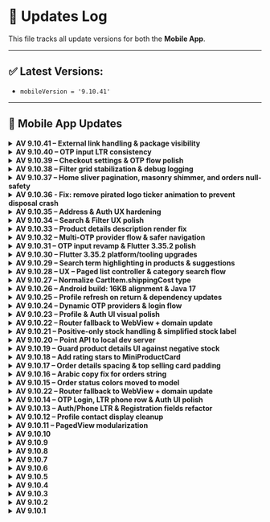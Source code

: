# 🔄 Updates Log

This file tracks all update versions for both the **Mobile App**.

---

## ✅ Latest Versions:
- `mobileVersion = '9.10.41'`
---

## 📱 Mobile App Updates
<details>
<summary><strong>AV 9.10.41 – External link handling & package visibility</strong></summary>

### Android
- Added **package visibility** queries for `mailto:`, `sms:`, `tel:`, `http:`, and `https:` under `android/app/src/main/AndroidManifest.xml` to ensure `url_launcher` can resolve external handlers on Android 11+.
- No runtime permission changes.

### iOS
- Updated **LSApplicationQueriesSchemes** in `ios/Runner/Info.plist` to include `mailto`, `ms-outlook`, `googlegmail`, `tel`, `sms`, `http`, `https`, `comgooglemaps`, and `waze` for safer `canOpenURL` checks.

### Flutter
- Hardened `NavigationService.handleUrls()` logic:
  - Treats router-relative paths (e.g., `/product/1?ref=...`) as in-app routes.
  - Routes links with host **`${AppConfig.DOMAIN_PATH}`** via `GoRouter`.
  - Opens all other schemes/hosts externally via `url_launcher` with `LaunchMode.externalApplication`.
  - Preserves translated error message on invalid URLs.

### API / Backend
- No endpoint or schema changes.

### Must Update (Stores)
- **Yes** – manifest/plist changes + user-visible link handling.

</details>

<details>
<summary><strong>AV 9.10.40 – OTP input LTR consistency</strong></summary>

### Why
Users on RTL locales (e.g., Arabic) saw OTP cells flow right-to-left, which is confusing for numeric codes.

### Changes
- Force LTR for OTP entry by wrapping `Pinput` with `Directionality(textDirection: TextDirection.ltr)`.

### UX
- OTP digits always fill from left to right, across locales.

### API / Backend
- No endpoint or schema changes.

### Store update required?
- **Yes** (client-side UX fix).

</details>

<!-- Update the Latest Versions block if you keep it in-sync -->

<details>
<summary><strong>AV 9.10.39 – Checkout settings & OTP flow polish</strong></summary>

### UI/UX
- Checkout: Show optional `checkout_message` above payment methods (auto RTL/LTR).
- Address: Conditionally hide **Email** (`hide_email_checkout`) and **Postal Code** (`hide_postal_code_checkout`) fields; validation adapts accordingly.

### Auth / Flow
- Registration: When OTP is required but no provider selected, refresh OTP providers and prompt selection.
- Routing: Simplified mail verification gating in `AIZRoute` (broader coverage).

### Cart
- Totals parsing made null-safe for currency code/symbol.

### Guest Checkout
- Send `email` only if non-empty; safer form prefill.

### API / Backend
- No endpoint changes. Client now consumes new business settings keys:
  - `hide_email_checkout`, `hide_postal_code_checkout`, `checkout_message`.

### Must Update (Stores)
- **No** – client-side UI/flow only.
</details>

<details>
<summary><strong>AV 9.10.38 – Filter grid stabilization & debug logging</strong></summary>

### UI/UX
- Filter: Replaced `MasonryGridView.count` with `GridView.builder` + `SliverGridDelegateWithFixedCrossAxisCount(2)` and fixed `childAspectRatio = 0.63` (centralized in `AppDimensions.productGridChildAspectRatio`) to stabilize the layout and reduce masonry-related issues during load-more.

### Infra / Debug
- `ProductRepository.getFilteredProducts`: Added `dart:developer log()` to print the response body for easier troubleshooting during development.

### API / Backend
- No changes to endpoints or schema.

### Must Update (Stores)
- **No** – UI layout and logging only.
</details>


<details>
<summary><strong>AV 9.10.37 – Home sliver pagination, masonry shimmer, and orders null-safety</strong></summary>

### UX / Performance
- Replaced nested scrolls with true **sliver-based** *All Products* section.
- Infinite scroll now uses `NotificationListener<ScrollUpdateNotification>` + `paginationListener(ScrollMetrics)` with prefetch at **80%** of scroll extent.
- Centered overlay loading container; **Masonry sliver** shimmer placeholders while loading more.
- Replaced `WillPopScope` with `PopScope` across home templates for safer back navigation.

### Tech
- New `ShimmerHelper.buildProductSliverGridShimmer()` for sliver grids.
- New `HomeAllProductsSliver` widget (replaces `HomeAllProducts2`) and `allProductsSliver(...)` helper.
- Removed `mainScrollController` / per-grid controllers in favor of metrics-based pagination.
- Guarded duplicate fetch when at exact `maxScrollExtent`.

### Orders
- `OrderRepository.getOrderItems()` now returns **OrderItemResponse** instead of dynamic.
- `OrderDetails`: typed list, null-safety for fields, uses `StringHelper.direction` for product name, safer price string.
- `Order` model: added color for **picked_up** status.

### Lists
- `OrderList`: initial skeleton now scrollable; switched to `ListView.separated` with `AlwaysScrollableScrollPhysics`.

### API impact
- **None** (no endpoint/path changes).

### Store update
- must update in play store or apple store: **Yes** fixes a client-side crash/assertion (Products not get with pagination successfully in home ).
</details>

<details>
<summary><strong>AV 9.10.36 - Fix: remove pirated logo ticker animation to prevent disposal crash</strong></summary>

### Bugfix
- Removed bouncing animation for “pirated” logo to stop `_WidgetTicker` assertion during language changes and rapid navigation.
- Replaced `AnimatedBuilder` with a static image.
- Cleaned up all calls to `initPiratedAnimation` and controller disposals.

### API
- No changes.

### Must update (Stores)
- **Yes** — fixes a client-side crash/assertion.
</details>

<details>
<summary><strong>AV 9.10.35 – Address & Auth UX hardening</strong></summary>

### Highlights
- Safe back navigation with `PopScope`: fallback to Home when users cannot pop.
- Global `Directionality` at app root; removed redundant screen wrappers.
- Address workflow:
  - Awaited auth persistence to avoid race conditions.
  - Prefetch addresses post-login/OTP/registration/guest flows.
  - Auto-redirect to Address screen only when required; back can be blocked until a default address is set.
  - Immediate in-memory default address assignment on selection.
  - Logout now clears default address state.

### UI/UX
- Filter: compact sort dialog (RadioGroup), AppBar polish, consistent borders; better search suggestion subtitles and text direction.
- Blog list: prevent title overflow.
- Profile: correct text direction for name/phone, safer loading dialog context.
- Misc: Useful `backButton(onPressed)`, home app bar address tap fixed, pagination guard formatting.

### API / Backend
- No endpoint or schema changes.

### Must Update (Stores)
- **Yes** – fixes user-visible navigation/state issues after login and ensures address requirement flow works reliably.
</details>



<details>
<summary><strong>AV 9.10.34 – Search & Filter UX polish</strong></summary>

### Helpers
- Extracted `shimmerInGrid(int)` in `lib/helpers/shimmer_helper.dart` and reused in grids.

### Search
- `lib/repositories/search_repository.dart`
  - GET `${AppConfig.BASE_URL}/get-search-suggestions?query_key=<q>&type=<type>`
  - Header: `App-Language` now dynamic:
    - If `query_key` non-empty → `query_key.langCode`
    - Else → `app_language.$!`
  - Response schema unchanged. Expected codes: 200 / 4xx / 5xx (unchanged).

### Filter Screen
- Unified loading containers to show “no more …” only when data finished.
- Show shimmer placeholders at the end of lists while loading more.
- TypeAhead wired with controller and submit via `onSearch`.

### i18n
- No new keys. Stopped using `loading_more_*_ucf` in filter.

### Must Update (Stores)
- No.
</details>


<details>
<summary><strong>AV 9.10.33 – Product details description render fix</strong></summary>

### Bug Fix
- Ensure product **description** height is measured only **after** the HTML is injected and the first frame is rendered.
- Removed artificial delay from `getDescriptionHeight()` and eliminated early post-frame measure in `initState`.
- Effect: fixes cases where the description collapsed (height=0) and remained invisible on first open.

### UX / Stability
- `HomePresenter`: safer load-more condition when `totalAllProductData` is null.
- `MiniProductCard`: remove unused rating import/variable to keep `flutter analyze` clean.

### API / Store
- **No endpoint changes**.
- **must update in play store or apple store: yes** (fixing a Flutter client bug against a working endpoint).

</details>


<details>
<summary><strong>AV 9.10.32 – Multi-OTP provider flow & safer navigation</strong></summary>

### Auth / OTP
- Added optional OTP provider support across **registration**, **login**, **password reset**, and **guest checkout** flows.
- `Otp` screen now accepts `isPhone`, `emailOrPhone`, and initial `provider` and auto-submits on completion.
- Android: resilient SMS User Consent (retry on failure); iOS keeps one-time-code hint.
- Resend timer increased to **90s**.

### Routing / UX
- `AIZRoute.push/slideLeft/slideRight` extended to accept OTP context (`emailOrPhone`, `provider`, `isPhone`) and auto-redirect to OTP when needed.
- Error screen back behavior hardened: respects `Navigator.canPop(context)` before allowing pop.

### i18n
- New key: `please_select_otp_provider` (en/ar).

### API / Store
- **POST** `/auth/signup` — client optionally sends `"otp_provider"` when `mustOtp` is enabled. Expected: `200 OK` or validation errors.
- **GET** `/auth/resend_code` — now supports query `?otp_provider={type}` when provided. Expected: `200 OK` (boolean `result` + `message`).
- must update in play store or apple store: **no** (client-side flow & UX only; optional request fields).

### Notes
- **Breaking (internal):** Call sites that navigate to OTP should use the new `AIZRoute` signatures or pass `null`/`false` defaults.
- Widgets: new reusable `SelectOTPProviderWidget`; `OtpInputWidget` gains `isDigitOnly`.

</details>


<details>
<summary><strong>AV 9.10.31 – OTP input revamp & Flutter 3.35.2 polish</strong></summary>

### Auth / OTP
- Replaced `sms_autofill` with `pinput` + `smart_auth` (Android User Consent API).
- New `OtpInputWidget` and `OtpInputController` with auto-fill (Android) and iOS one-time-code hint.
- Added `otp_provider` field to password-forget flow; selectable provider UI.

### UX
- Highlight selected 3rd-party login option.
- `Loading.show(context, canPop)` to allow/deny dismiss; safer `close()`.

### Infra
- Logging via `dart:developer log` in API POST.

### API / Store
- Endpoint: `POST /auth/password/forget_request`—request may include `"otp_provider": "<provider-type>"`.
- must update in play store or apple store: **no** (feature-level changes without breaking endpoints).

</details>


<details>
<summary><strong>AV 9.10.30 – Flutter 3.35.2 platform/tooling upgrades</strong></summary>

### Build System
- Android: compileSdk **36**, AGP **8.6.0**, Kotlin **2.1.0**, Google Services **4.4.3**.
- iOS: MinimumOSVersion **13.0**, updated Runner scheme (LLDB init + GPU validation).

### Dependencies
- Firebase BoM **33.15.0**, `firebase-messaging` managed via BoM.
- Google Play Services Auth **21.3.0**.
- Dart `intl` **0.20.2**.

### Notes
- Regenerate lockfiles with `dart pub get` and `pod install`.

### API / Store
- No API changes.
- must update in play store or apple store: **no** (tooling upgrades only).

</details>

<details>
<summary><strong>AV 9.10.29 – Search term highlighting in products & suggestions</strong></summary>

### UX
- Highlight matching search terms in product names across Brand, Category, and Wishlist grids.
- TypeAhead suggestions now highlight the typed text (title + subtitle).
- No visual change when the search box is empty.

### Tech
- New reusable `HighlightedSearchedWord` widget powered by `highlight_text` (v1.8.0).
- `ProductCard` now accepts optional `searchedText` and callers pass current `_searchKey`.

### API impact
- None.

### Store update
- **No** (UI-only enhancement).

</details>

<details>
<summary><strong>AV 9.10.28 – UX – Paged list controller & category search flow</strong></summary>

### Frontend
- Added `PagedViewController` to control `PagedView` (refresh/reset/loadNextPage/jumpToTop).
- Improved `PagedView` lifecycle: safely jump to top before reloading first page to avoid Masonry layout assertions; re-attach controller on widget updates.
- Category products screen now uses `PagedViewController` + `Debouncer` and `PopScope` to provide smoother search and back navigation.

### API impact
- None.

### Store update
- **No** (internal UI/UX enhancements).
</details>

<details>
<summary><strong>AV 9.10.27 – Normalize CartItem.shippingCost type</strong></summary>

### Model
- Changed `CartItem.shippingCost` type from `int?` to `double?` with safe JSON parsing to accept both integer and floating values.

### Impact
- Internal refactor only; verified `CartItem.shippingCost` is **not referenced** anywhere else in the app (project-wide search across `lib/`).

### Store update
- **No** (non-user-facing model normalization; no behavioral change).

</details>

<details>
<summary><strong>AV 9.10.26 – Android build: 16KB alignment & Java 17</strong></summary>

### Build System
- Pin NDK r28 and upgraded AGP to 8.5.1 to support default 16KB zip alignment on uncompressed `.so` files.
- Moved Java/Kotlin to 17 (`sourceCompatibility`/`targetCompatibility`/`jvmTarget=17`).
- Enabled core library desugaring; added `com.android.tools:desugar_jdk_libs:2.1.4`.
- Set `packagingOptions.jniLibs.useLegacyPackaging=false` to keep modern packaging.
- Removed `jcenter()` from repositories.

### Notes
- No app code or API changes.
- Store update: **no** (build/infra only).
</details>


<details>
<summary><strong>AV 9.10.25 – Profile refresh on return & dependency updates</strong></summary>

### UX
- Enabled `onPopped(value)` after returning from `ProfileEdit` so the Profile screen refreshes user data immediately.

### Dependencies
- Bumped multiple packages (e.g., `permission_handler` 12.x, `share_plus` 11.x, `flutter_local_notifications` 19.x, `sign_in_with_apple` 7.x, `package_info_plus` 8.x, `image_picker` 1.2.0, etc.). See `pubspec.yaml`/`pubspec.lock` for exact versions.

### Notes
- No API changes.
- Store update: **no** (minor UX refresh + dependency bumps).
</details>




<details>
<summary><strong>AV 9.10.24 – Dynamic OTP providers & login flow</strong></summary>

### Features
- Added dynamic OTP login providers fetched at app startup.
- Login screen now renders provider-specific OTP buttons with icon (network or local fallback) and label.

### API
- **GET** `/api/v2/activated-otp-login` → returns list of providers (`id`, `type`, `send_otp_text`, `image`). Expected: `200 OK`, JSON array.
- **POST** `/api/v2/auth/send-otp` → request body now includes `"provider"`. Expected: `200 OK` with `LoginResponse` (`result`, `message`, ...).

### i18n
- Added `by` key used to show “By {provider}” on OTP login header.

### Notes
- No breaking changes to existing endpoints.
- Store update: **no** (feature uses new endpoints; client-side addition only).
</details>

<details>
<summary><strong>AV 9.10.23 – Profile & Auth UI visual polish</strong></summary>

### UI/UX
- Added a subtle shadow (`spreadRadius: 0.08`) to profile containers and the Auth UI form card.
- Streamlined the classified section visibility condition with login check.
- Reworked the privacy policy entry and gated the "Delete my account" section behind a divider only when logged in.

### Notes
- No API changes.
- Store update: **no** (visual tweaks only).
</details>

<details>
<summary><strong>AV 9.10.22 – Router fallback to WebView + domain update</strong></summary>

### Routing
- Added `errorPageBuilder` to `GoRouter` that opens unknown routes in `CommonWebviewScreen` with `backHome=true` and URL `${RAW_BASE_URL}/mobile-page{path}`.
- `CommonWebviewScreen` now intercepts navigation and forwards it to `NavigationService` (deep links use router; external links use `url_launcher`).
- Back behavior: go back within WebView if possible; otherwise navigate to `/`.

### Config
- Updated `DOMAIN_PATH` to `sellerwise.devefinance.com`.

### Tech
- `NavigationService.handleUrls` now supports `useGo` to choose between `context.go` and `context.push`.

### Notes
- No API path changes.
- Store update: **yes** (routing behavior visible to users).
</details>


<details>
<summary><strong>AV 9.10.21 – Positive-only stock handling & simplified stock label</strong></summary>

### Logic
- Added `NumEx.onlyPositive` to normalize negative numbers to zero.
- Product details now use a sanitized stock getter (`_s`) for `maxQuantity`.

### UI/UX
- Simplified stock label to use `_stock_txt` directly from backend, keeping red color when out of stock.

### Notes
- No API changes.
- Store update: **no** (internal helper + UI logic tweak).
</details>

<details>
<summary><strong>AV 9.10.20 – Point API to local dev server</strong></summary>

### Config
- `DOMAIN_PATH` set to `devefinance.com`.
- `RAW_BASE_URL` switched to `http://192.168.100.200:8080/devef` (overrides `PROTOCOL + DOMAIN_PATH`).
- Effective `BASE_URL`: `http://192.168.100.200:8080/devef/api/v2`.

### Notes
- No endpoint path changes; only the base URL changed.
- **Store update: yes** (changing the app’s API base requires shipping a new build).
- On Android 9+, ensure cleartext HTTP is allowed (e.g., `usesCleartextTraffic=true` or network security config).
</details>

<details>
<summary><strong>AV 9.10.19 – Guard product details UI against negative stock</strong></summary>

### UI/UX
- When `_stock < 0`, the product details screen now shows:
  - total price as `0`,
  - quantity field fixed to `0`,
  - left stock text as `0`,
  - “out of stock” label active,
  - add-to-cart button disabled (grey, no shadow).

### Notes
- No API changes.
- Store update: **no** (logic/UI safeguards only).
</details>


<details>
<summary><strong>AV 9.10.18 – Add rating stars to MiniProductCard</strong></summary>

### UI/UX
- Added star rating row to `MiniProductCard` using `RatingBarIndicator`.
- Reduced bottom padding of the name line from 6 to 0 to make room for stars.

### Tech
- Optional `rating` parameter (int) on `MiniProductCard`; internally clamped to 0–5.
- Reuses existing `flutter_rating_bar` dependency already present in the project.

### Notes
- No API changes.
- Store update: **no** (minor UI enhancement).
</details>
<details>
<summary><strong>AV 9.10.17 – Order details spacing & top selling card padding</strong></summary>

### UI/UX
- Added a small left padding for order status labels (“Order placed”, “Confirmed”, “On the way”, “Delivered”) to improve alignment in the timeline row.
- Reduced bottom padding from 14 to 10 in the Top Selling product card content.

### Notes
- No API changes.
- Store update: **no** (minor UI tweaks).
</details>
<details>
<summary><strong>AV 9.10.16 – Arabic copy fix for orders string</strong></summary>

### UI/UX
- Corrected Arabic translation for `your_ordered_all_lower` from "طلبت" to "طلباتك".

### Notes
- No API changes.
- Store update: **no** (copy-only change).
</details>

<details>
<summary><strong>AV 9.10.15 – Order status colors moved to model</strong></summary>

### UI/UX
- Consolidated payment/delivery color logic into the `Order` model (`paymentColor`, `deliveryColor`).
- Order list now uses model-provided colors instead of inline UI conditions.

### Tech
- Added `material.dart` import in the order mini response model.

### Notes
- No API changes.
- Store update: **no** (UI-only refactor).
</details><details>
<summary><strong>AV 9.10.22 – Router fallback to WebView + domain update</strong></summary>

### Routing
- Added `errorPageBuilder` to `GoRouter` that opens unknown routes in `CommonWebviewScreen` with `backHome=true` and URL `${RAW_BASE_URL}/mobile-page{path}`.
- `CommonWebviewScreen` now intercepts navigation and forwards it to `NavigationService` (deep links use router; external links use `url_launcher`).
- Back behavior: go back within WebView if possible; otherwise navigate to `/`.

### Config
- Updated `DOMAIN_PATH` to `sellerwise.devefinance.com`.

### Tech
- `NavigationService.handleUrls` now supports `useGo` to choose between `context.go` and `context.push`.

### Notes
- No API path changes.
- Store update: **yes** (routing behavior visible to users).
</details>



<details>
<summary><strong>AV 9.10.14 – OTP Login, LTR phone row & Auth UI polish</strong></summary>

### APIs (new)
- **POST** `/auth/send-otp` — Sends an OTP to the provided phone.
  - **Request (JSON)**: `{ "phone": string, "country_code": string, "identity_matrix": string, "temp_user_id": string }`
  - **Expected**: `200 OK` with `{ result, message, ... }`
  - **Errors**: `400/422` (validation), `401/429` (auth/rate limit)
- **POST** `/auth/verify-otp` — Verifies the OTP and logs the user in.
  - **Request (JSON)**: `{ "phone": string, "country_code": string, "otp_code": string, "identity_matrix": string, "temp_user_id": string, "device_info"?: object }`
  - **Expected**: `200 OK` with `LoginResponse` payload
  - **Errors**: `400/422` for invalid code

### UI/UX
- New **OTP** login provider (visible when `login_with_otp=1`).
- Phone input row is now **forced LTR** across locales.
- Unified third-party login icons via `LoginWith3rd` widget.
- Auth container uses `AlignmentDirectional` / `PositionedDirectional` and removes the outer `Directionality`.

### Settings
- Added `allowOTPLogin` and aggregated getter `otherLogins` in `BusinessSettingsData`.

### Notes
- No breaking changes to existing endpoints.
- Store update: **no** (feature addition only).
</details>




<details>
<summary><strong>AV 9.10.13 – Auth/Phone LTR & Registration fields refactor</strong></summary>

### UI/UX
- Phone input row now enforced as **LTR** regardless of app locale.
- Registration form fields refactored into a reusable `_SignUpField` to reduce duplication and keep consistent styling.

### Tech
- Reused existing input decorations, theme, and phone input widget.
- No API changes.

### Notes
- Requires Flutter version supporting `Column(spacing:)`; otherwise, replace with `SizedBox` spacing.
</details>


<details>
<summary><strong>AV 9.10.12 – Profile contact display cleanup</strong></summary>

### UI/UX
- **Profile**: prefer showing **Phone** if available; fallback to **Email**.
- **Profile Edit**: hide **Phone** block when empty; hide **Email** block when empty (no more empty fields).

### Infra / Widgets
- Reused existing `CustomInternationalPhoneNumberInput` and current input decorations/shadows.

### Notes
- No API changes.
- No store updates required.
</details>


<details>
<summary><strong>AV 9.10.11 – PagedView modularization</strong></summary>

### Infra / Widgets
- Split monolithic PagedView into separate files:
  - `lib/custom/paged_view/models/page_result.dart`
  - `lib/custom/paged_view/paged_view.dart`
  - `lib/helpers/grid_responsive.dart`
- Updated imports in:
  - `lib/screens/product/top_selling_products.dart`
  - `lib/screens/wholesales_screen.dart`
- UX/Perf: load-more triggers at bottom edge; prefetch when first page doesn't fill viewport.

### Notes
- No API changes.
- No store updates required.
</details>


<details>
<summary><strong>AV 9.10.10</strong></summary>

### Stability & Null-Safety
- **ClassifiedAdsResponse**: resilient JSON parsing (nullable `links`/`meta`, strict `success`, empty list when `data` isn't a List).
- **UserInfoResponse**: same guards; strict boolean `success`.
- **ProfileRepository.getUserInfoResponse()**: return type → `UserInfoResponse` (was `dynamic`).
- **My Classified Ads**: null-safe checks before accessing first element.
- **Guest Checkout / Map**: null-safe `animateCamera` with controller existence check.
- **Profile screen**: show Classifieds entry only if feature enabled **and** user is logged in.

### Notes
- **No API changes** → _no MUST UPDATE_ for server.
- Suggested app version: `9.10.10+91010`.
</details>


<details>
<summary><strong>AV 9.10.9</strong></summary>

### Widgets / Infra
- New generic **`PagedView<T>`** with infinite scroll, pull-to-refresh, and flexible layouts (**list / grid / masonry**).
- Supports `preloadTriggerFraction`, custom `itemBuilder`, `loadingItemBuilder`, `emptyBuilder`, and scroll `physics`.
- Grid tuning via `gridCrossAxisCount`, `gridAspectRatio`, `gridMainAxisExtent`. Sliver-based for performance.

### Product Screens
- **TopSellingProducts** migrated to `PagedView<Product>`; single-shot fetch (`hasMore=false`), masonry 2-col, shimmer placeholders.
- **Wholesale** screen migrated to `PagedView<Product>` with real paging via `getWholesaleProducts(page)`; shimmer while loading more.
- Wholesale badge now shows **only if**: wholesale addon installed **and** `BusinessSettingsData.showWholesaleLabel` is true.

### Models
- `BusinessSettingsData`: add `showWholesaleLabel` (maps backend key `wholesale_lable == "1"`).
- `ProductMiniResponse`: `success` -> **required non-nullable bool**; JSON parsed with `json["success"] == true`.

### UI
- `ShimmerHelper`: add `loadingItemBuilder(int index)` helper.
- `MyTheme`: normalize color fields; prefer `const` where safe.

### Notes
- **No API endpoint changes** → _no MUST UPDATE_ for server.
- Suggested app version: `9.10.9+91009`.
</details>


<details>
<summary><strong>AV 9.10.8</strong></summary>

### Config
- **RAW_BASE_URL** now points to local dev server: `http://192.168.100.200:8080/devef` (dynamic domain commented).  
  ⚠️ Dev-only — revert before production.

### Repository / API
- `getWholesaleProducts` now accepts `int page` and calls `/wholesale/all-products?page={page}`.

### Wholesale Screen
- Implemented **pagination + infinite scroll** (prefetch at ~70%), **pull-to-refresh**, and **shimmer** placeholders while loading more.
- Replaced `FutureBuilder` with state-driven flow (`page`, `_isLoading`, `_isLoadingMore`, `_hasMoreProducts`).
- Fixed item count/index issues; proper controller disposal; extracted `AppBar` builder.

### Product Details
- **pkg price** line: show strikethrough **only if discounted** (`firstPrice != price`) to avoid false strikes.

### Notes
- Suggested app version: `9.10.8+91008`.
</details>


<details>
<summary><strong>AV 9.10.7</strong></summary>

### Android
- AGP → **8.1.1** (settings.gradle).
- Temporarily use **debug signing** for `release` (testing only).
- Ensure **AndroidX** & **Jetifier** enabled.

### iOS
- `firebase_core` → **3.15.2**, `firebase_messaging` → **15.2.10**.
- Added `geolocator_apple`, `sms_autofill`.

### Dependencies
- Added: `geolocator`, `geolocator_android`.
- Updates: `go_router` **16.1.0**, `http` **1.5.0**, `google_maps_flutter*`, `webview_flutter*`, `shared_preferences_android`, etc.

### Location & Maps
- New `HandlePermissions.getCurrentLocation()` (Geolocator) with denied/forever/service-off handling.
- Map: auto-center to GPS if no coords, **myLocationEnabled**, recenter **FAB**, smooth camera, safer placemark try/catch.

### UI/UX
- `Btn.basic`: new `isLoading` (disables press + themed disabled color).
- Loading bar height **36 → 40**.
- Map pin tinted with theme; action bar lifted to avoid FAB overlap.

### Notes
- Suggest `version: 9.10.7+91007` in `pubspec.yaml`.
- **Before production**: restore `release { signingConfig signingConfigs.release }`.
</details>



<details>
<summary><strong>AV 9.10.6</strong></summary>

- Improved shared value loading (`user_id`, `is_logged_in`) in `main.dart`.
- Added conditional headers (`user_id`, `device_info`) to Business Settings API.
- Added error handling to `getProductDetails()` with translated fallback message.
- Handled product detail API failure:
  - Added `errorMessage` state.
  - Displayed `CustomErrorWidget` on failure.
  - Prevented rendering of bottom app bar when product is invalid.
- Handled seller image failure using `imageErrorBuilder`.
- Fixed wishlist logic with proper boolean check.
- Conditionally rendered flash deal in profile screen.
- Marked review submit failures with `isError: true`.

</details>


<details>
<summary><strong>AV 9.10.5</strong></summary>

- Added a `Loading.isLoading` getter to prevent showing duplicate loading dialogs.
- Improved **loading behavior** during:
  - Registration
  - Adding a new address
- Integrated `OneContext` for global context handling in registration and address flows.
- Fixed potential null/empty issues with the email field during sign-up.
- Enhanced `commonHeader` to include `Authorization` header if access token is available.
- Ensured cart data is fetched when returning to home screen via `HomePresenter`.
- Improved UI consistency by calling `reset()` before re-fetching home data.

</details>


<details>
<summary><strong>AV 9.10.4</strong></summary>

- Integrated **sms_autofill** package to support automatic SMS code detection during password reset.
- Updated password reset flow:
  - `getPasswordForgetResponse()` now requires `app_signature`.
  - Auto-fills OTP code using `CodeAutoFill` and `TextFieldPinAutoFill`.
- Extended OTP timer duration from 20 to 90 seconds.
- Fixed minor formatting issues and improved error handling in password reset process.
- Added safety around `device_info` usage with better spacing and conditionals.

</details>


<details>
<summary><strong>AV 9.10.3</strong></summary>

- Added a confirmation dialog when changing the default address if **sellerWiseShipping** is enabled, warning users that the cart will be cleared.
- Integrated `ShippingInfo` screen dynamically based on business setting instead of always using `SelectAddress`.
- Enhanced safety by switching from `double.parse()` to `double.tryParse()` in the `ShippingCostResponse` model to prevent crashes.
- Added new localization key: `change_default_address_make_cart_empty` (Arabic + English).

</details>


<details>
<summary><strong>AV 9.10.2</strong></summary>

- Implemented a new layout and functionality for the **wholesale** system across the entire app.
- Improved user experience on the product details screen.
</details>


<details>
<summary><strong>AV 9.10.1</strong></summary>

- Fixed a login issue that occurred under poor network conditions.
- Improved automatic language loading from the server.
</details>